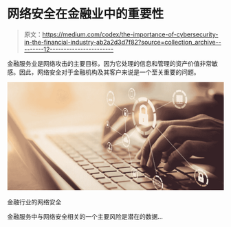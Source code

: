 # 网络安全在金融业中的重要性

> 原文：<https://medium.com/codex/the-importance-of-cybersecurity-in-the-financial-industry-ab2a2d3d7f82?source=collection_archive---------12----------------------->

金融服务业是网络攻击的主要目标，因为它处理的信息和管理的资产价值非常敏感。因此，网络安全对于金融机构及其客户来说是一个至关重要的问题。

![](img/168063814b45f584d8baeb20d35bd50f.png)

金融行业的网络安全

金融服务中与网络安全相关的一个主要风险是潜在的数据…